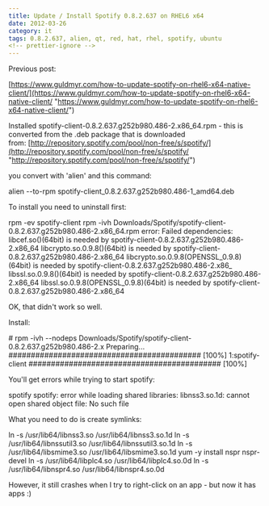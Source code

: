 ```yaml
---
title: Update / Install Spotify 0.8.2.637 on RHEL6 x64
date: 2012-03-26
category: it
tags: 0.8.2.637, alien, qt, red, hat, rhel, spotify, ubuntu
<!-- prettier-ignore -->
---
```


Previous post:

[https://www.guldmyr.com/how-to-update-spotify-on-rhel6-x64-native-client/](https://www.guldmyr.com/how-to-update-spotify-on-rhel6-x64-native-client/ "https://www.guldmyr.com/how-to-update-spotify-on-rhel6-x64-native-client/")

Installed spotify-client-0.8.2.637.g252b980.486-2.x86\_64.rpm - this is converted from the .deb package that is downloaded from: [http://repository.spotify.com/pool/non-free/s/spotify/](http://repository.spotify.com/pool/non-free/s/spotify/ "http://repository.spotify.com/pool/non-free/s/spotify/")

you convert with 'alien' and this command:

alien --to-rpm spotify-client\_0.8.2.637.g252b980.486-1\_amd64.deb

To install you need to uninstall first:

rpm -ev spotify-client
rpm -ivh Downloads/Spotify/spotify-client-0.8.2.637.g252b980.486-2.x86\_64.rpm
error: Failed dependencies:
libcef.so()(64bit) is needed by spotify-client-0.8.2.637.g252b980.486-2.x86\_64
libcrypto.so.0.9.8()(64bit) is needed by spotify-client-0.8.2.637.g252b980.486-2.x86\_64
libcrypto.so.0.9.8(OPENSSL\_0.9.8)(64bit) is needed by spotify-client-0.8.2.637.g252b980.486-2.x86\_
libssl.so.0.9.8()(64bit) is needed by spotify-client-0.8.2.637.g252b980.486-2.x86\_64
libssl.so.0.9.8(OPENSSL\_0.9.8)(64bit) is needed by spotify-client-0.8.2.637.g252b980.486-2.x86\_64

OK, that didn't work so well.

Install:

\# rpm -ivh --nodeps Downloads/Spotify/spotify-client-0.8.2.637.g252b980.486-2.x
Preparing...                ########################################### \[100%\]
   1:spotify-client         ########################################### \[100%\]

You'll get errors while trying to start spotify:

spotify
spotify: error while loading shared libraries: libnss3.so.1d: cannot open shared object file: No such file

What you need to do is create symlinks:

ln -s /usr/lib64/libnss3.so /usr/lib64/libnss3.so.1d
ln -s /usr/lib64/libnssutil3.so /usr/lib64/libnssutil3.so.1d
ln -s /usr/lib64/libsmime3.so /usr/lib64/libsmime3.so.1d
yum -y install nspr nspr-devel
ln -s /usr/lib64/libplc4.so /usr/lib64/libplc4.so.0d
ln -s /usr/lib64/libnspr4.so /usr/lib64/libnspr4.so.0d

However, it still crashes when I try to right-click on an app - but now it has apps :)
